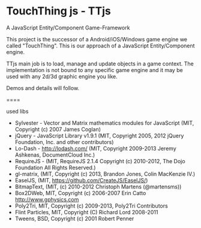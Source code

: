 TouchThing js - TTjs
====

A JavaScript Entity/Component Game-Framework

This project is the successor of a Android/iOS/Windows game engine we called "TouchThing". This is our approach of a JavaScript Entity/Component engine. 

TTjs main job is to load, manage and update objects in a game context. The implementation is not bound to any specific game engine and it may be used with any 2d/3d graphic engine you like. 

Demos and details will follow.

====

used libs

* Sylvester - Vector and Matrix mathematics modules for JavaScript (MIT, Copyright (c) 2007 James Coglan)
* jQuery - JavaScript Library v1.9.1 (MIT, Copyright 2005, 2012 jQuery Foundation, Inc. and other contributors)
* Lo-Dash - http://lodash.com/ (MIT, Copyright 2009-2013 Jeremy Ashkenas, DocumentCloud Inc.)
* RequireJS - (MIT, RequireJS 2.1.4 Copyright (c) 2010-2012, The Dojo Foundation All Rights Reserved.)
* gl-matrix, (MIT, Copyright (c) 2013, Brandon Jones, Colin MacKenzie IV.)
* EaselJS, (MIT, https://github.com/CreateJS/EaselJS/)
* BitmapText, (MIT, (c) 2010-2012 Christoph Martens (@martensms))
* Box2DWeb, MIT, Copyright (c) 2006-2007 Erin Catto http://www.gphysics.com
* Poly2Tri, MIT, Copyright (c) 2009-2013, Poly2Tri Contributors
* Flint Particles, MIT, Copyright (C) Richard Lord 2008-2011
* Tweens, BSD, Copyright (c) 2001 Robert Penner